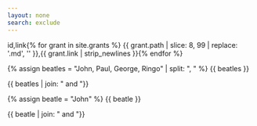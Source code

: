 ```yaml
---
layout: none
search: exclude
---
```

id,link{% for grant in site.grants %}
{{ grant.path | slice: 8, 99 | replace: '.md', '' }},{{ grant.link | strip_newlines }}{% endfor %}

{% assign beatles = "John, Paul, George, Ringo" | split: ", " %}
{{ beatles }}

{{ beatles | join: " and "}}

{% assign beatle = "John" %}
{{ beatle }}

{{ beatle | join: " and "}}